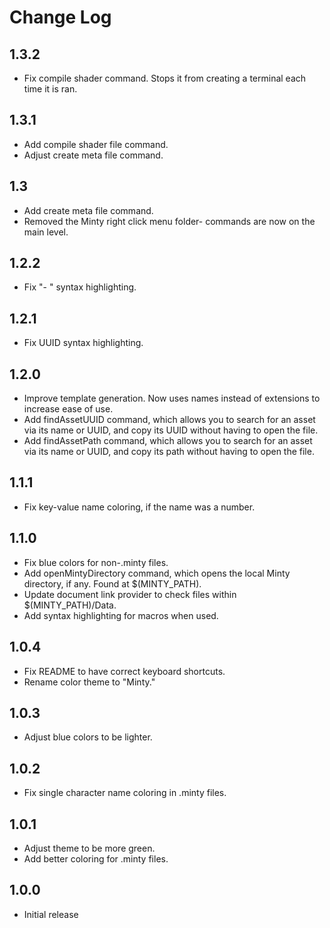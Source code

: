 # Change Log

## 1.3.2

- Fix compile shader command. Stops it from creating a terminal each time it is ran.

## 1.3.1

- Add compile shader file command.
- Adjust create meta file command.

## 1.3

- Add create meta file command.
- Removed the Minty right click menu folder- commands are now on the main level.

## 1.2.2

- Fix "- " syntax highlighting.

## 1.2.1

- Fix UUID syntax highlighting.

## 1.2.0

- Improve template generation. Now uses names instead of extensions to increase ease of use.
- Add findAssetUUID command, which allows you to search for an asset via its name or UUID, and copy its UUID without having to open the file.
- Add findAssetPath command, which allows you to search for an asset via its name or UUID, and copy its path without having to open the file.

## 1.1.1

- Fix key-value name coloring, if the name was a number.

## 1.1.0

- Fix blue colors for non-.minty files.
- Add openMintyDirectory command, which opens the local Minty directory, if any. Found at $(MINTY_PATH).
- Update document link provider to check files within $(MINTY_PATH)/Data.
- Add syntax highlighting for macros when used.

## 1.0.4

- Fix README to have correct keyboard shortcuts.
- Rename color theme to "Minty."

## 1.0.3

- Adjust blue colors to be lighter.

## 1.0.2

- Fix single character name coloring in .minty files.

## 1.0.1

- Adjust theme to be more green.
- Add better coloring for .minty files.

## 1.0.0

- Initial release